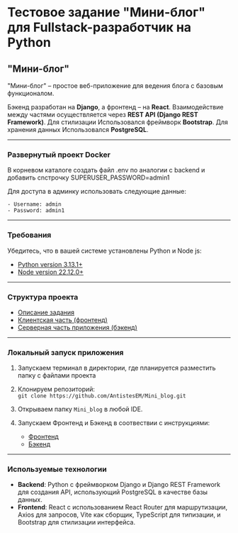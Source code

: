 # **Тестовое задание "Мини-блог" для Fullstack-разработчик на Python**

## **"Мини-блог"**

"Мини-блог" – простое веб-приложение для ведения блога с базовым функционалом.

Бэкенд разработан на **Django**, а фронтенд – на **React**. Взаимодействие между частями осуществляется через **REST API (Django REST Framework)**. Для стилизации Использовался фреймворк **Bootstrap**. Для хранения данных Использовался **PostgreSQL**.

---

### **Развернутый проект Docker**

В корневом каталоге создать файл .env по аналогии с backend и добавить cnстрочку SUPERUSER_PASSWORD=admin1

Для доступа в админку использовать следующие данные:

    - Username: admin
    - Password: admin1

---

### **Требования**

Убедитесь, что в вашей системе установлены Python и Node js:

- [Python version 3.13.1+](https://www.python.org/downloads/release/python-3913/)
- [Node version 22.12.0+](https://nodejs.org/en/download/)

---

### **Структура проекта**

- [Описание задания](project_info)
- [Клиентская часть (фронтенд)](frontend)
- [Серверная часть приложения (бэкенд)](backend)

---

### **Локальный запуск приложения**

1. Запускаем терминал в директории, где планируется разместить папку с файлами проекта
2. Клонируем репозиторий:\
   `git clone https://github.com/AntistesEM/Mini_blog.git`
3. Открываем папку `Mini_blog` в любой IDE.
4. Запускаем Фронтенд и Бэкенд в соотвествии с инструкциями:

    - [Фронтенд](frontend)
    - [Бэкенд](backend)

---

### **Используемые технологии**

- **Backend**: Python с фреймворком Django и Django REST Framework для создания API, использующий PostgreSQL в качестве базы данных.
- **Frontend**: React с использованием React Router для маршрутизации, Axios для запросов, Vite как сборщик, TypeScript для типизации, и Bootstrap для стилизации интерфейса.
